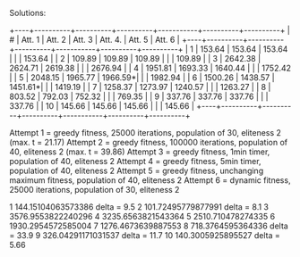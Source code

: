 Solutions:

+----+----------+----------+----------+-----------+----------+----------+
|  # |  Att. 1  |  Att. 2  |  Att. 3  |  Att. 4.  |  Att. 5  |  Att. 6  |
+----+----------+----------+----------+-----------+----------+----------+
|  1 |   153.64 |   153.64 |   153.64 |           |          |   153.64 |
|  2 |   109.89 |   109.89 |   109.89 |           |          |   109.89 |
|  3 |  2642.38 |  2624.71 |  2619.38 |           |          |  2676.94 |
|  4 |  1951.81 |  1693.33 |  1640.44 |           |          |  1752.42 |
|  5 |  2048.15 |  1965.77 |  1966.59*|           |          |  1982.94 |
|  6 |  1500.26 |  1438.57 |  1451.61*|           |          |  1419.19 |
|  7 |  1258.37 |  1273.97 |  1240.57 |           |          |  1263.27 |
|  8 |   803.52 |   792.03 |   752.32 |           |          |   769.35 |
|  9 |   337.76 |   337.76 |   337.76 |           |          |   337.76 |
| 10 |   145.66 |   145.66 |   145.66 |           |          |   145.66 |
+----+----------+----------+----------+-----------+----------+----------+

Attempt 1 = greedy fitness, 25000 iterations, population of 30, eliteness 2 (max. t = 21.17)
Attempt 2 = greedy fitness, 100000 iterations, population of 40, eliteness 2 (max. t = 39.86)
Attempt 3 = greedy fitness, 1min timer, population of 40, eliteness 2
Attempt 4 = greedy fitness, 5min timer, population of 40, eliteness 2
Attempt 5 = greedy fitness, unchanging maximum fitness, population of 40, eliteness 2
Attempt 6 = dynamic fitness, 25000 iterations, population of 30, eliteness 2


1
144.15104063573386  delta = 9.5
2
101.72495779877991  delta = 8.1
3
3576.9553822240296
4
3235.6563821543364
5
2510.710478274335
6
1930.2954572585004
7
1276.4673639887553
8
718.3764595364336   delta = 33.9
9
326.04291171031537  delta = 11.7
10
140.3005925895527   delta = 5.66
